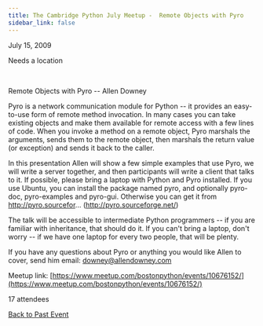 ```yaml
---
title: The Cambridge Python July Meetup -  Remote Objects with Pyro
sidebar_link: false
---
```


July 15, 2009


Needs a location

   

Remote Objects with Pyro -- Allen Downey

Pyro is a network communication module for Python -- it provides an
easy-to-use form of remote method invocation. In many cases you can
take existing objects and make them available for remote access with
a few lines of code. When you invoke a method on a remote object,
Pyro marshals the arguments, sends them to the remote object, then
marshals the return value (or exception) and sends it back to the caller.

In this presentation Allen will show a few simple examples that use Pyro,
we will write a server together, and then participants will write a
client that talks to it. If possible, please bring a laptop with
Python and Pyro installed. If you use Ubuntu, you can install the
package named pyro, and optionally pyro-doc, pyro-examples and
pyro-gui. Otherwise you can get it from http://pyro.sourcefor... (http://pyro.sourceforge.net/)

The talk will be accessible to intermediate Python programmers --
if you are familiar with inheritance, that should do it. If you can't bring a laptop,
don't worry -- if we have one laptop for every two people, that will be plenty.

If you have any questions about Pyro or anything you would like Allen to
cover, send him email: downey@allendowney.com


Meetup link: [https://www.meetup.com/bostonpython/events/10676152/](https://www.meetup.com/bostonpython/events/10676152/)

17 attendees

[Back to Past Event](past-events.md)